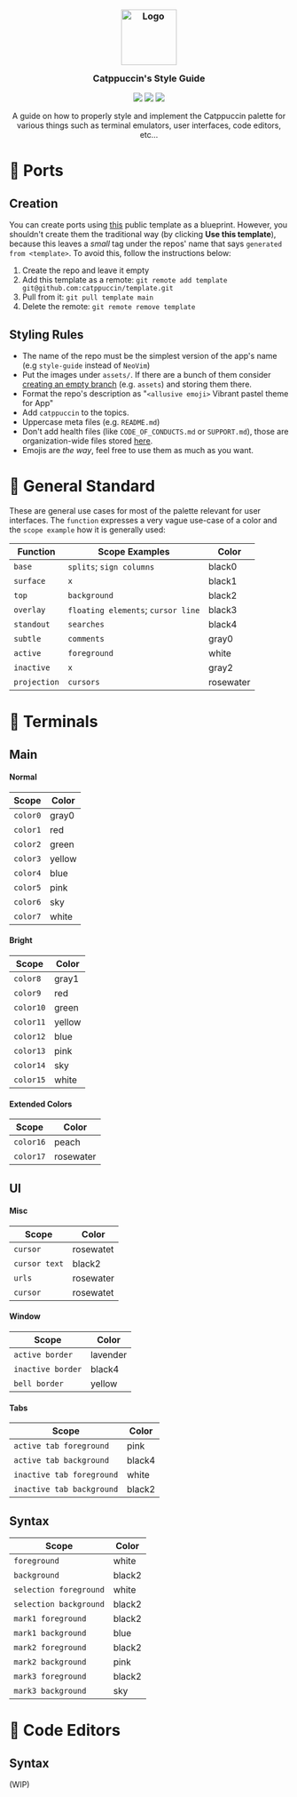 <h3 align="center">
	<img src="https://raw.githubusercontent.com/catppuccin/catppuccin/dev/assets/logos/exports/1544x1544_circle.png" width="100" alt="Logo"/><br/>
	<img src="https://raw.githubusercontent.com/catppuccin/catppuccin/dev/assets/misc/transparent.png" height="30" width="0px"/>
	Catppuccin's Style Guide
	<img src="https://raw.githubusercontent.com/catppuccin/catppuccin/dev/assets/misc/transparent.png" height="30" width="0px"/>
</h3>

<p align="center">
    <a href="https://github.com/catppuccin/style-guide/stargazers"><img src="https://img.shields.io/github/stars/catppuccin/style-guide?colorA=1e1e28&colorB=c9cbff&style=for-the-badge&logo=starship style=for-the-badge"></a>
    <a href="https://github.com/catppuccin/style-guide/issues"><img src="https://img.shields.io/github/issues/catppuccin/style-guide?colorA=1e1e28&colorB=f7be95&style=for-the-badge"></a>
    <a href="https://github.com/catppuccin/style-guide/contributors"><img src="https://img.shields.io/github/contributors/catppuccin/style-guide?colorA=1e1e28&colorB=b1e1a6&style=for-the-badge"></a>
</p>

<p align="center">
	A guide on how to properly style and implement the Catppuccin palette for various things such as terminal emulators, user interfaces, code editors, etc...
</p>

# 🍉 Ports

## Creation

You can create ports using [this](https://github.com/catppuccin/template) public template as a blueprint. However, you shouldn't create them the traditional way (by clicking **Use this template**), because this leaves a _small_ tag under the repos' name that says `generated from <template>`. To avoid this, follow the instructions below:

1. Create the repo and leave it empty
2. Add this template as a remote: `git remote add template git@github.com:catppuccin/template.git`
3. Pull from it: `git pull template main`
4. Delete the remote: `git remote remove template`

## Styling Rules

-   The name of the repo must be the simplest version of the app's name (e.g `style-guide` instead of `NeoVim`)
-   Put the images under `assets/`. If there are a bunch of them consider [creating an empty branch](https://gist.github.com/joncardasis/e6494afd538a400722545163eb2e1fa5) (e.g. `assets`) and storing them there.
-   Format the repo's description as "`<allusive emoji>` Vibrant pastel theme for App"
-   Add `catppuccin` to the topics.
-   Uppercase meta files (e.g. `README.md`)
-   Don't add health files (like `CODE_OF_CONDUCTS.md` or `SUPPORT.md`), those are organization-wide files stored [here](https://github.com/catppuccin/.github).
-   Emojis are _the way_, feel free to use them as much as you want.

# 🦄 General Standard

These are general use cases for most of the palette relevant for user interfaces. The `function` expresses a very vague use-case of a color and the `scope example` how it is generally used:

| Function     | Scope Examples                     | Color     |
| ------------ | ---------------------------------- | --------- |
| `base`       | `splits`; `sign columns`           | black0    |
| `surface`    | `x`                                | black1    |
| `top`        | `background`                       | black2    |
| `overlay`    | `floating elements`; `cursor line` | black3    |
| `standout`   | `searches`                         | black4    |
| `subtle`     | `comments`                         | gray0     |
| `active`     | `foreground`                       | white     |
| `inactive`   | `x`                                | gray2     |
| `projection` | `cursors`                          | rosewater |

# 🎃 Terminals

## Main

#### Normal

| Scope    | Color  |
| -------- | ------ |
| `color0` | gray0  |
| `color1` | red    |
| `color2` | green  |
| `color3` | yellow |
| `color4` | blue   |
| `color5` | pink   |
| `color6` | sky    |
| `color7` | white  |

#### Bright

| Scope     | Color  |
| --------- | ------ |
| `color8`  | gray1  |
| `color9`  | red    |
| `color10` | green  |
| `color11` | yellow |
| `color12` | blue   |
| `color13` | pink   |
| `color14` | sky    |
| `color15` | white  |

#### Extended Colors

| Scope     | Color     |
| --------- | --------- |
| `color16` | peach     |
| `color17` | rosewater |

## UI

#### Misc

| Scope         | Color     |
| ------------- | --------- |
| `cursor`      | rosewatet |
| `cursor text` | black2    |
| `urls`        | rosewater |
| `cursor`      | rosewatet |

#### Window

| Scope             | Color    |
| ----------------- | -------- |
| `active border`   | lavender |
| `inactive border` | black4   |
| `bell border`     | yellow   |

#### Tabs

| Scope                     | Color  |
| ------------------------- | ------ |
| `active tab foreground`   | pink   |
| `active tab background`   | black4 |
| `inactive tab foreground` | white  |
| `inactive tab background` | black2 |

## Syntax

| Scope                  | Color  |
| ---------------------- | ------ |
| `foreground`           | white  |
| `background`           | black2 |
| `selection foreground` | white  |
| `selection background` | black2 |
| `mark1 foreground`     | black2 |
| `mark1 background`     | blue   |
| `mark2 foreground`     | black2 |
| `mark2 background`     | pink   |
| `mark3 foreground`     | black2 |
| `mark3 background`     | sky    |

# 🍨 Code Editors

## Syntax

(WIP)
